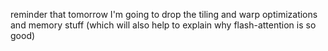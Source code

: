 reminder that tomorrow I'm going to drop the tiling and warp optimizations and memory stuff (which will also help to explain why flash-attention is so good)
